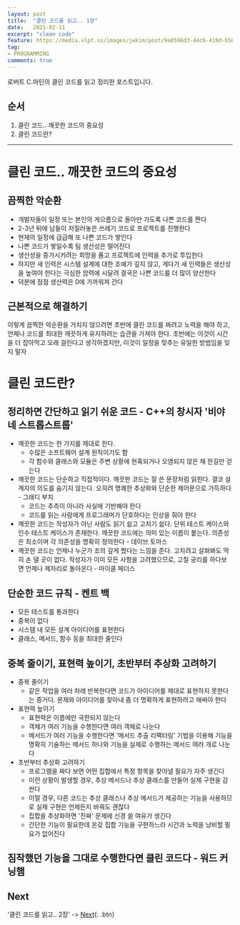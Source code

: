 ```yaml
---
layout: post
title:  "클린 코드를 읽고.. 1장"
date:   2021-02-11
excerpt: "clean code"
feature: https://media.vlpt.us/images/jwkim/post/9a8598d3-44c6-419d-b509-069370dd5c7e/%EA%B7%B8%EB%A6%BC3.png
tag:
- PROGRAMMING
comments: true
---
```


로버트 C.마틴의 클린 코드를 읽고 정리한 포스트입니다.

## 순서
1. 클린 코드.. 깨끗한 코드의 중요성
2. 클린 코드란?

---------

# 클린 코드.. 깨끗한 코드의 중요성
## 끔찍한 악순환
* 개발자들이 일정 또는 본인의 게으름으로 돌아만 가도록 나쁜 코드를 짠다
* 2-3년 뒤에 남들이 저질러놓은 쓰레기 코드로 프로젝트를 진행한다
* 현재의 일정에 급급해 또 나쁜 코드가 쌓인다
* 나쁜 코드가 쌓일수록 팀 생산성은 떨어진다
* 생산성을 증가시키려는 희망을 품고 프로젝트에 인력을 추가로 투입한다
* 하지만 새 인력은 시스템 설계에 대한 조예가 깊지 않고, 게다가 새 인력들은 생산성을 높여야 한다는 극심한 암력에 시달려 결국은 나쁜 코드를 더 많이 양산한다
* 덕분에 점점 생산력은 0에 가까워져 간다
## 근본적으로 해결하기
이렇게 끔찍한 악순환을 거치지 않으려면 초반에 클린 코드를 짜려고 노력을 해야 하고, 언제나 코드를 최대한 깨끗하게 유지하려는 습관을 가져야 한다. 초반에는 이것이 시간을 더 잡아먹고 오래 걸린다고 생각하겠지만, 이것이 일정을 맞추는 유일한 방법임을 잊지 말자

# 클린 코드란?
## 정리하면 간단하고 읽기 쉬운 코드 - C++의 창시자 '비야네 스트롭스트룹'
* 깨끗한 코드는 한 가지를 제대로 한다. 
  * 수많은 소프트웨어 설계 원칙이기도 함
  * 각 함수와 클래스와 모듈은 주변 상황에 현혹되거나 오염되지 않은 채 한길만 걷는다
* 깨끗한 코드는 단순하고 직접적이다. 깨끗한 코드는 잘 쓴 문장처럼 읽힌다. 결코 설계자의 의도를 숨기지 않는다. 오히려 명쾌한 추상화와 단순한 제어문으로 가득하다 - 그래디 부치
  * 코드는 추측이 아니라 사실에 기반해야 한다
  * 코드를 읽는 사람에게 프로그래머가 단호하다는 인상을 줘야 한다
* 깨끗한 코드는 작성자가 아닌 사람도 읽기 쉽고 고치기 쉽다. 단위 테스트 케이스와 인수 테스트 케이스가 존재한다. 깨끗한 코드에는 의미 있는 이름이 붙는다. 의존성은 최소이며 각 의존성을 명확히 정의한다 - 데이브 토마스
* 깨끗한 코드는 언제나 누군가 조의 깊게 짰다는 느낌을 준다. 고치려고 살펴봐도 딱히 손 댈 곳이 없다. 작성자가 이미 모든 사항을 고려했으므로, 고칠 궁리를 하다보면 언제나 제자리로 돌아온다 - 마이클 페더스

## 단순한 코드 규칙 - 켄트 백
* 모든 테스트를 통과한다
* 중복이 없다
* 시스템 내 모든 설계 아이디어를 표현한다
* 클래스, 메서드, 함수 등을 최대한 줄인다

## 중복 줄이기, 표현력 높이기, 초반부터 추상화 고려하기
* 중복 줄이기
  * 같은 작업을 여러 차례 반복한다면 코드가 아이디어를 제대로 표현하지 못한다는 증거다. 문제와 아이디어를 찾아내 좀 더 명확하게 표현하려고 애써야 한다
* 표현력 높이기
  * 표현력은 이름에만 국한되지 않는다
  * 객체가 여러 기능을 수행한다면 여러 객체로 나눈다
  * 메서드가 여러 기능을 수행한다면 '메서드 추출 리팩터링' 기법을 이용해 기능을 명확히 기술하는 메서드 하나와 기능을 실제로 수행하는 메서드 여러 개로 나눈다
* 초반부터 추상화 고려하기
  * 프로그램을 짜다 보면 어떤 집합에서 특정 항목을 찾아낼 필요가 자주 생긴다
  * 이런 상황이 발생할 경우, 추상 메서드나 추상 클래스를 만들어 실제 구현을 감싼다
  * 이럴 경우, 다른 코드는 추상 클래스나 추상 메서드가 제공하는 기능을 사용하므로 실제 구현은 언제든지 바꿔도 괜찮다
  * 집합을 추상화하면 '진짜' 문제에 신경 쓸 여유가 생긴다
  * 간단한 기능이 필요한데 온갖 집합 기능을 구현하느라 시간과 노력을 낭비할 필요가 없어진다

## 짐작했던 기능을 그대로 수행한다면 클린 코드다 - 워드 커닝햄


## Next
'클린 코드를 읽고.. 2장' -> [Next](https://akfmdl.github.io//ai_lstm_history/){: .btn}
